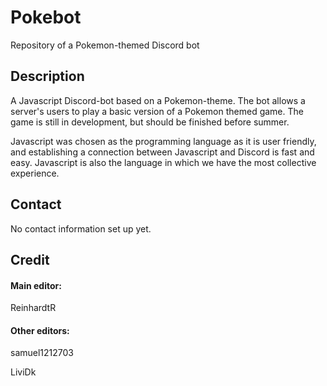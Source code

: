 # Pokebot
Repository of a Pokemon-themed Discord bot

## Description
A Javascript Discord-bot based on a Pokemon-theme. The bot allows a server's users to play a basic version of a Pokemon themed game. The game is still in development, but should be finished before summer. 

Javascript was chosen as the programming language as it is user friendly, and establishing a connection between Javascript and Discord is fast and easy. Javascript is also the language in which we have the most collective experience.

## Contact
No contact information set up yet.

## Credit
#### Main editor:

ReinhardtR

#### Other editors:

samuel1212703

LiviDk
